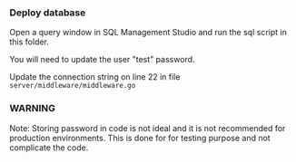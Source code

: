 ### Deploy database

Open a query window in SQL Management Studio and run the sql script in this folder.

You will need to update the user "test" password.

Update the connection string on line 22 in file `server/middleware/middleware.go`

### WARNING

Note: Storing password in code is not ideal and it is not recommended for production environments. This is done for for testing purpose and not complicate the code. 
 